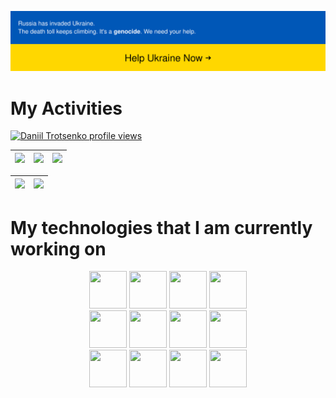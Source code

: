 [![Stand With Ukraine](https://raw.githubusercontent.com/vshymanskyy/StandWithUkraine/main/banner2-direct.svg)](https://stand-with-ukraine.pp.ua/)

# My Activities
[![Daniil Trotsenko profile views](https://u8views.com/api/v1/github/profiles/42993290/views/day-week-month-total-count.svg)](https://u8views.com/github/MYMAIDAN)

| ![](http://github-profile-summary-cards.vercel.app/api/cards/stats?username=MYMAIDAN&theme=nord_dark) | ![](http://github-profile-summary-cards.vercel.app/api/cards/repos-per-language?username=MYMAIDAN&hide=Html&theme=nord_dark) | ![](http://github-profile-summary-cards.vercel.app/api/cards/most-commit-language?username=MYMAIDAN&theme=nord_dark) |
| :-: | :-: | :-: |

| ![](http://github-profile-summary-cards.vercel.app/api/cards/profile-details?username=MYMAIDAN&theme=nord_dark) | ![](https://github-readme-streak-stats.herokuapp.com/?user=MYMAIDAN&hide_border=true&date_format=M%20j%5B%2C%20Y%5D&background=2D3742&stroke=2D3742&ring=6bbbca&fire=6bbbca&currStreakNum=fff&sideNums=6bbbca&currStreakLabel=6bbbca&sideLabels=fff&dates=fff) |
| :-: | :-: |


# My technologies that I am currently working on

<div align=center>
<image src="https://user-images.githubusercontent.com/25181517/192599922-3a8ceb1c-ff1d-40bc-b73c-99ea1182d8ad.png" width=60 height=60></image>
<image src="https://user-images.githubusercontent.com/25181517/183423507-c056a6f9-1ba8-4312-a350-19bcbc5a8697.png" width=60 height=60></image>
<image src="https://user-images.githubusercontent.com/25181517/183890598-19a0ac2d-e88a-4005-a8df-1ee36782fde1.png" width=60 height=60></image>
<image src="https://user-images.githubusercontent.com/25181517/192149581-88194d20-1a37-4be8-8801-5dc0017ffbbe.png" width=60 height=60></image>
<br>
<image src="https://user-images.githubusercontent.com/25181517/192107856-aa92c8b1-b615-47c3-9141-ed0d29a90239.png" width=60 height=60></image>
<image src="https://user-images.githubusercontent.com/25181517/192107854-765620d7-f909-4953-a6da-36e1ef69eea6.png" width=60 height=60></image>
<image src="https://user-images.githubusercontent.com/25181517/192107855-e669c777-9172-49c5-b7e0-404e29df0fee.png" width=60 height=60></image>
<image src="https://user-images.githubusercontent.com/25181517/192107858-fe19f043-c502-4009-8c47-476fc89718ad.png" width=60 height=60></image>
<br>
<image src="https://user-images.githubusercontent.com/25181517/117208740-bfb78400-adf5-11eb-97bb-09072b6bedfc.png" width=60 height=60></image>
<image src="https://user-images.githubusercontent.com/25181517/182884894-d3fa6ee0-f2b4-4960-9961-64740f533f2a.png" width=60 height=60></image>
<image src="https://user-images.githubusercontent.com/25181517/182884177-d48a8579-2cd0-447a-b9a6-ffc7cb02560e.png" width=60 height=60></image>
<image src="https://user-images.githubusercontent.com/25181517/183569191-f32cdf03-673f-4ae3-809b-3a8b376bb8a2.png" width=60 height=60></image>
</div>

